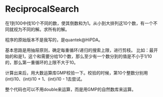 # ReciprocalSearch
在1到100中找10个不同的数，使其倒数和为1。从小到大排列这10个数，有一个不同就视为不同的解。求所有的解。

程序的原始版本不是我写的，是quantek@HiPDA。

基本思路是用抽屉原则，确定每重循环/递归的搜索上限，进行剪枝。
比如：最开始的和是1，这个和需要分给10个数，那么至少有一个数分到的值是不小于1/10的，那么第一重循环的上限不大于10。

计算出来后，用大数运算库GMP校验一下。校验的时候，第10个整数分别用(int)i10、(int)i10 + 1、(int)i10 - 1去尝试。

整个代码也可以不用double来运算，而是用GMP的自然数库来运算。
